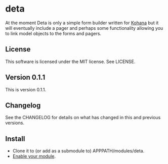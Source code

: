 deta
====
At the moment Deta is only a simple form builder written for
[Kohana](http://kohanaframework.org/) but it will eventually include a pager
and perhaps some functionality allowing you to link model objects to the forms
and pagers.

## License
This software is licensed under the MIT license. See LICENSE.

## Version 0.1.1
This is version 0.1.1.

## Changelog
See the CHANGELOG for details on what has changed in this and previous versions.

## Install
* Clone it to (or add as a submodule to) APPPATH/modules/deta.
* [Enable your module](http://kohanaframework.org/3.3/guide/kohana/modules#enabling-modules).
